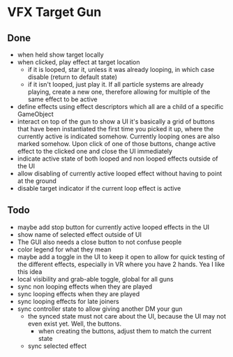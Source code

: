 
# VFX Target Gun

## Done

- when held show target locally
- when clicked, play effect at target location
  - if it is looped, star it, unless it was already looping, in which case disable (return to default state)
  - if it isn't looped, just play it. If all particle systems are already playing, create a new one, therefore allowing for multiple of the same effect to be active
- define effects using effect descriptors which all are a child of a specific GameObject
- interact on top of the gun to show a UI
  it's basically a grid of buttons that have been instantiated the first time you picked it up, where the currently active is indicated somehow. Currently looping ones are also marked somehow. Upon click of one of those buttons, change active effect to the clicked one and close the UI immediately
- indicate active state of both looped and non looped effects outside of the UI
- allow disabling of currently active looped effect without having to point at the ground
- disable target indicator if the current loop effect is active

## Todo

- maybe add stop button for currently active looped effects in the UI
- show name of selected effect outside of UI
- The GUI also needs a close button to not confuse people
- color legend for what they mean
- maybe add a toggle in the UI to keep it open to allow for quick testing of the different effects, especially in VR where you have 2 hands. Yea I like this idea
- local visibility and grab-able toggle, global for all guns
- sync non looping effects when they are played
- sync looping effects when they are played
- sync looping effects for late joiners
- sync controller state to allow giving another DM your gun
  - the synced state must not care about the UI, because the UI may not even exist yet. Well, the buttons.
    - when creating the buttons, adjust them to match the current state
  - sync selected effect
